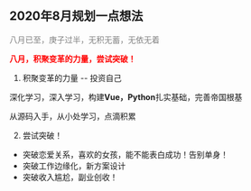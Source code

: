 <div id="metaData" createTime="2020-08-03 09:00:00" category="个人随笔" tags="诗词歌赋" title="2020年8月规划一点想法"></div>

## 2020年8月规划一点想法


<span style="color:grey">八月已至，庚子过半，无积无蓄，无依无着</span>


<b style="color:red">八月，积聚变革的力量，尝试突破！</b>


1. 积聚变革的力量  -- 投资自己

深化学习，深入学习，构建<b>Vue，Python</b>扎实基础，完善帝国根基


从源码入手，从小处学习，点滴积累


2. 尝试突破！
   
  * 突破恋爱关系，喜欢的女孩，能不能表白成功！告别单身！
  * 突破工作边缘化，新方案设计
  * 突破收入尴尬，副业创收！
